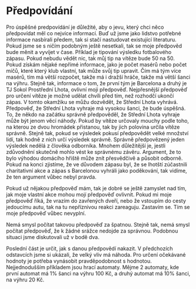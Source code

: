 # Předpovídání

Pro úspěšné predpovídání je důležité, aby o jevu, který chci něco předpovídat měl co nejvíce informací. Buď už jsme jako lidstvo potřebné informace nasbírali předem, tak si stačí nastudovat existující literaturu. Pokud jsme se s ničím podobným ještě nesetkali, tak se moje předpověd bude měnit a vyvíjet v čase. Příklad je tipování výsledku fotbalového zápasu. Pokud nebudu vědět nic, tak můj tip na vítěze bude 50 na 50. Pokud získám nějaké nepřímé informace, jako je počet masérů nebo počet míčů, které který klub vlastní, tak může svůj tip upravit. Čím má tým více masérů, tím má větší rozpočet, takže má i dražší hráče, takže má větší šanci na výhru. Stejně tak, informace o tom, že první tým je Barcelona a druhý je TJ Sokol Prostřední Lhota, ovlivní moji předpověď. Nejpřesnější předpověď pro určení vítěze je možné udělat chvíli před tím, než rozhodčí ukončí zápas. V tomto okamžiku se můžu dozvědět, že Střední Lhota vyhrává. Předpověď, že Střední Lhota vyhraje má vysokou šanci, že bude úspěšná. To, že někdo na začátku správně předpověděl, že Střední Lhota vyhraje může být jenom věcí náhody. Pokud by vítěze určovaly mouchy podle toho, na kterou ze dvou hromádek přistanou, tak by jich polovina určila vítěze správně. Stejně tak, pokud se výsledek pokusí předpovědět velké množství lidí, tak hodně z nich určí výsledek správně. Správně předpovězený jeden výsledek nedělá z člověka odborníka. Mnohem důležitější je, jestli zdůvodnění skutečně mohlo vést ke správnému závěru. Argument, že to bylo výhodou domácího hřiště může znít přesvědčivě a působit odborně. Pokud na konci zjistíme, že ve důvodem zápasu byl, že se lhotští zúčastnili charitativní akce a zápas s Barcelonou vyhráli jako poděkování, tak vidíme, že ten argument vůbec nebyl pravda.

Pokud už nějakou předpověď mám, tak je dobré se ještě zamyslet nad tím, jak moje vlastní akce mohou mojí předpověď ovlivnit. Pokud mi moje předpověď říká, že vrazím do zavřených dveří, nebo že vstoupím do cesty jedoucímu autu, tak na tu nepříznivou reakci zareaguju. Zastavím se. Tím se moje předpověď vůbec nevyplní. 

Nemá smysl počítat takovou předpověď za špatnou. Stejně tak, nemá smysl počítat předpověď, že k žádné srážce nedojde za správnou. Podobnou situaci jsme diskutovali už v bodě dva.

Poslední část je určit, jak s danou předpovědí nakazit. V předchozích odstavcích jsme si ukázali, že velký vliv má náhoda. Pro určení očekávané hodnoty je potřeba vynásobit pravděpodobnost s hodnotou. Nejjednodušším příkladem jsou hrací automaty. Mějme 2 automaty, kde první automat má 1% šanci na výhru 100 Kč, a druhý automat má 10% šanci, na výhru 20 Kč.   


